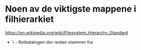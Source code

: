 # Noen av de viktigste mappene i filhierarkiet

https://en.wikipedia.org/wiki/Filesystem_Hierarchy_Standard

- \ - Rotkatalogen der resten stammer fra
